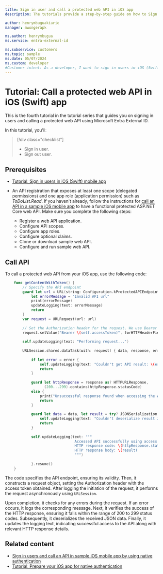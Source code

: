 ```yaml
---
title: Sign in user and call a protected web API in iOS app
description: The tutorials provide a step-by-step guide on how to Sign in user and call a protected web API in iOS (Swift) app for authentication.

author: henrymbuguakiarie
manager: mwongerapk

ms.author: henrymbugua
ms.service: entra-external-id

ms.subservice: customers
ms.topic: sample
ms.date: 05/07/2024
ms.custom: developer
#Customer intent: As a developer, I want to sign in users in iOS (Swift) app for authentication using Microsoft Entra External ID.
---
```


# Tutorial: Call a protected web API in iOS (Swift) app


This is the fourth tutorial in the tutorial series that guides you on signing in users and calling a protected web API using Microsoft Entra External ID.

In this tutorial, you'll:

> [!div class="checklist"]
>
> - Sign in user.
> - Sign out user.

## Prerequisites

- [Tutorial: Sign in users in iOS (Swift) mobile app](tutorial-mobile-app-ios-swift-sign-in.md)
- An API registration that exposes at least one scope (delegated permissions) and one app role (application permission) such as *ToDoList.Read*. If you haven't already, follow the instructions for [call an API in a sample iOS mobile app](sample-native-authentication-ios-sample-app-call-web-api.md) to have a functional protected ASP.NET Core web API. Make sure you complete the following steps:

    - Register a web API application.
    - Configure API scopes.
    - Configure app roles.
    - Configure optional claims.
    - Clone or download sample web API.
    - Configure and run sample web API.

## Call API

To call a protected web API from your iOS app, use the following code:

```swift
    func getContentWithToken() {
        // Specify the API endpoint
        guard let url = URL(string: Configuration.kProtectedAPIEndpoint) else {
            let errorMessage = "Invalid API url"
            print(errorMessage)
            updateLogging(text: errorMessage)
            return
        }
        var request = URLRequest(url: url)
        
        // Set the Authorization header for the request. We use Bearer tokens, so we specify Bearer + the token we got from the result
        request.setValue("Bearer \(self.accessToken)", forHTTPHeaderField: "Authorization")
        
        self.updateLogging(text: "Performing request...")
        
        URLSession.shared.dataTask(with: request) { data, response, error in
            
            if let error = error {
                self.updateLogging(text: "Couldn't get API result: \(error)")
                return
            }
            
            guard let httpResponse = response as? HTTPURLResponse,
                  (200...299).contains(httpResponse.statusCode)
            else {
                print("Unsuccessful response found when accessing the API")
                return
            }
            
            guard let data = data, let result = try? JSONSerialization.jsonObject(with: data, options: []) else {
                self.updateLogging(text: "Couldn't deserialize result JSON")
                return
            }
            
            self.updateLogging(text: """
                                Accessed API successfully using access token.
                                HTTP response code: \(httpResponse.statusCode)
                                HTTP response body: \(result)
                                """)
            
            }.resume()
    }
```

The code specifies the API endpoint, ensuring its validity. Then, it constructs a request object, setting the Authorization header with the access token obtained. After logging the initiation of the request, it performs the request asynchronously using `URLSession`. 

Upon completion, it checks for any errors during the request. If an error occurs, it logs the corresponding message. Next, it verifies the success of the HTTP response, ensuring it falls within the range of 200 to 299 status codes. Subsequently, it deserializes the received JSON data. Finally, it updates the logging text, indicating successful access to the API along with relevant HTTP response details.

## Related content

- [Sign in users and call an API in sample iOS mobile app by using native authentication](sample-native-authentication-ios-sample-app-call-web-api.md)
- [Tutorial: Prepare your iOS app for native authentication](tutorial-native-authentication-prepare-ios-app.md)
